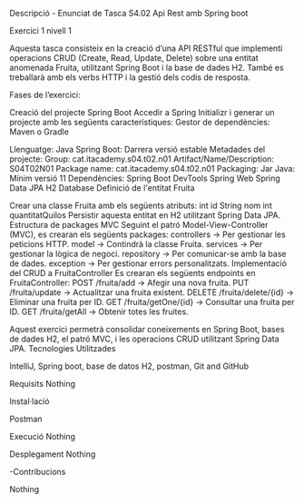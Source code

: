 Descripció - Enunciat de Tasca S4.02 Api Rest amb Spring boot

Exercici 1 nivell 1

Aquesta tasca consisteix en la creació d’una API RESTful que implementi operacions CRUD (Create, Read, Update, Delete) sobre una entitat anomenada Fruita, utilitzant Spring Boot i la base de dades H2. També es treballarà amb els verbs HTTP i la gestió dels codis de resposta.

Fases de l’exercici:

Creació del projecte Spring Boot
Accedir a Spring Initializr i generar un projecte amb les següents característiques:
Gestor de dependències: Maven o Gradle

Llenguatge: Java
Spring Boot: Darrera versió estable
Metadades del projecte:
Group: cat.itacademy.s04.t02.n01
Artifact/Name/Description: S04T02N01
Package name: cat.itacademy.s04.t02.n01
Packaging: Jar
Java: Mínim versió 11
Dependències:
Spring Boot DevTools
Spring Web
Spring Data JPA
H2 Database
Definició de l'entitat Fruita

Crear una classe Fruita amb els següents atributs:
int id
String nom
int quantitatQuilos
Persistir aquesta entitat en H2 utilitzant Spring Data JPA.
Estructura de packages MVC
Seguint el patró Model-View-Controller (MVC), es crearan els següents packages:
controllers → Per gestionar les peticions HTTP.
model → Contindrà la classe Fruita.
services → Per gestionar la lògica de negoci.
repository → Per comunicar-se amb la base de dades.
exception → Per gestionar errors personalitzats.
Implementació del CRUD a FruitaController
Es crearan els següents endpoints en FruitaController:
POST /fruita/add → Afegir una nova fruita.
PUT /fruita/update → Actualitzar una fruita existent.
DELETE /fruita/delete/{id} → Eliminar una fruita per ID.
GET /fruita/getOne/{id} → Consultar una fruita per ID.
GET /fruita/getAll → Obtenir totes les fruites.

Aquest exercici permetrà consolidar coneixements en Spring Boot, bases de dades H2, el patró MVC, i les operacions CRUD utilitzant Spring Data JPA.
Tecnologies Utilitzades

IntelliJ, Spring boot, base de datos H2, postman, Git and GitHub

Requisits Nothing

Instal·lació 

Postman

Execució Nothing

Desplegament Nothing

-Contribucions

Nothing
